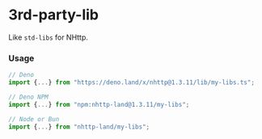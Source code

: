 # 3rd-party-lib

Like `std-libs` for NHttp.

### Usage

```ts
// Deno
import {...} from "https://deno.land/x/nhttp@1.3.11/lib/my-libs.ts";

// Deno NPM
import {...} from "npm:nhttp-land@1.3.11/my-libs";

// Node or Bun
import {...} from "nhttp-land/my-libs";
```
